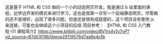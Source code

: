 这是基于 HTML 和 CSS 做的一个小的动态网页开发，我是通过 b 站里面的课程，边学边开发的模式来进行学习，这也是我第一次写一个前端静态网页，尽管做的还不是很好，出现了很多问题，但是还是很有成就感的，这个项目没有使用 js 来连接，可能也会继续这个小项目的后续
项目参考：
【HTML 和 CSS 入门教程-01 课程简介】https://www.bilibili.com/video/BV1rs4y1v7yP?vd_source=87d03f18b5bece29119576d7aa6e4cfb
